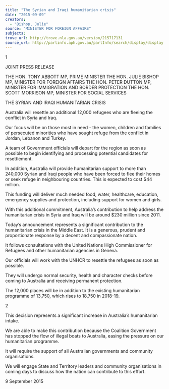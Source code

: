 ```yaml
---
title: "The Syrian and Iraqi humanitarian crisis"
date: "2015-09-09"
creators:
  - "Bishop, Julie"
source: "MINISTER FOR FOREIGN AFFAIRS"
subjects:
trove_url: http://trove.nla.gov.au/version/215717131
source_url: http://parlinfo.aph.gov.au/parlInfo/search/display/display.w3p;query=Id%3A%22media/pressrel/4064443%22
---
```


 1 

 

 

 

 

 

 

 JOINT PRESS RELEASE   

 

 THE HON. TONY ABBOTT MP, PRIME MINISTER  THE HON. JULIE BISHOP MP, MINISTER FOR FOREIGN AFFAIRS  THE HON. PETER DUTTON MP,   MINISTER FOR IMMIGRATION AND BORDER PROTECTION  THE HON. SCOTT MORRISON MP, MINISTER FOR SOCIAL SERVICES 

 

 THE SYRIAN AND IRAQI HUMANITARIAN CRISIS   

 Australia will resettle an additional 12,000 refugees who are fleeing the conflict in Syria and Iraq.   

 Our focus will be on those most in need - the women, children and families of persecuted minorities who  have sought refuge from the conflict in Jordan, Lebanon and Turkey.   

 A team of Government officials will depart for the region as soon as possible to begin identifying and  processing potential candidates for resettlement.   

 In addition, Australia will provide humanitarian support to more than 240,000 Syrian and Iraqi people who  have been forced to flee their homes or seek refuge in neighbouring countries. This is expected to cost $44  million.     

 This funding will deliver much needed food, water, healthcare, education, emergency supplies and  protection, including support for women and girls.   

 With this additional commitment, Australia’s contribution to help address the humanitarian crisis in Syria  and Iraq will be around $230 million since 2011.   

 Today’s announcement represents a significant contribution to the humanitarian crisis in the Middle East.  It  is a generous, prudent and proportionate response by a decent and compassionate nation.    

 It follows consultations with the United Nations High Commissioner for Refugees and other humanitarian  agencies in Geneva.   

 Our officials will work with the UNHCR to resettle the refugees as soon as possible.   

 They will undergo normal security, health and character checks before coming to Australia and receiving  permanent protection.   

 The 12,000 places will be in addition to the existing humanitarian programme of 13,750, which rises to  18,750 in 2018-19.   

 2 

 

 This decision represents a significant increase in Australia’s humanitarian intake.     

 We are able to make this contribution because the Coalition Government has stopped the flow of illegal  boats to Australia, easing the pressure on our humanitarian programme.   

 It will require the support of all Australian governments and community organisations.   

 We will engage State and Territory leaders and community organisations in coming days to discuss how the  nation can contribute to this effort.   

 

 9 September 2015    

 

 

